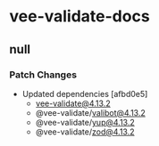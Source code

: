 # vee-validate-docs

## null

### Patch Changes

- Updated dependencies [afbd0e5]
  - vee-validate@4.13.2
  - @vee-validate/valibot@4.13.2
  - @vee-validate/yup@4.13.2
  - @vee-validate/zod@4.13.2
